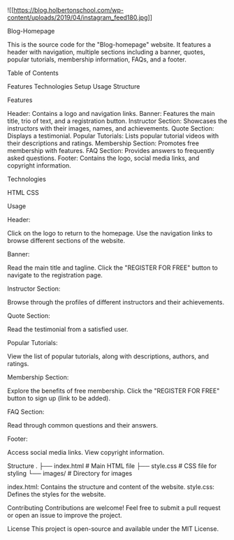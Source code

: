 ![[https://blog.holbertonschool.com/wp-content/uploads/2019/04/instagram_feed180.jpg]]

Blog-Homepage

This is the source code for the "Blog-homepage" website. It features a header with navigation, multiple sections including a banner, quotes, popular tutorials, membership information, FAQs, and a footer.

Table of Contents

Features
Technologies
Setup
Usage
Structure

Features

Header: Contains a logo and navigation links.
Banner: Features the main title, trio of text, and a registration button.
Instructor Section: Showcases the instructors with their images, names, and achievements.
Quote Section: Displays a testimonial.
Popular Tutorials: Lists popular tutorial videos with their descriptions and ratings.
Membership Section: Promotes free membership with features.
FAQ Section: Provides answers to frequently asked questions.
Footer: Contains the logo, social media links, and copyright information.

Technologies

HTML
CSS

Usage

Header:

Click on the logo to return to the homepage.
Use the navigation links to browse different sections of the website.

Banner:

Read the main title and tagline.
Click the "REGISTER FOR FREE" button to navigate to the registration page.

Instructor Section:

Browse through the profiles of different instructors and their achievements.

Quote Section:

Read the testimonial from a satisfied user.

Popular Tutorials:

View the list of popular tutorials, along with descriptions, authors, and ratings.

Membership Section:

Explore the benefits of free membership.
Click the "REGISTER FOR FREE" button to sign up (link to be added).

FAQ Section:

Read through common questions and their answers.

Footer:

Access social media links.
View copyright information.

Structure
.
├── index.html        # Main HTML file
├── style.css         # CSS file for styling
└── images/           # Directory for images

index.html: Contains the structure and content of the website.
style.css: Defines the styles for the website.

Contributing
Contributions are welcome! Feel free to submit a pull request or open an issue to improve the project.

License
This project is open-source and available under the MIT License.

